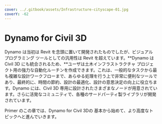 ```yaml
---
cover: ../.gitbook/assets/Infrastructure-cityscape-01.jpg
coverY: -62
---
```


# Dynamo for Civil 3D

Dynamo は当初は Revit を念頭に置いて開発されたものでしたが、ビジュアル プログラミング ツールとしての汎用性は Revit を超えています。**Dynamo は Civil 3D にも統合されるため、**ユーザは土木インフラストラクチャ プロジェクト用の強力な自動化ルーチンを作成できます。これは、一般的なタスクから最も複雑な設計ワークフローまで、あらゆる処理を行う上で非常に便利なツールであり、最終的に、時間の節約、設計の最適化、設計の意思決定の向上に役立ちます。Dynamo には、Civil 3D 専用に設計されたさまざまなノードが用意されています。さらに活発なコミュニティで、各種のサードパーティ製ライブラリが開発されています。

Primer のこの章では、Dynamo for Civil 3Dの 基本から始めて、より高度なトピックへと進んでいきます。
